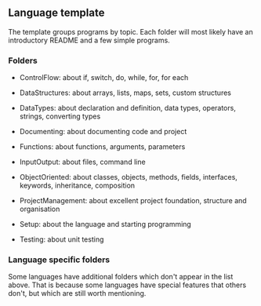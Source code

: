 ## Language template

The template groups programs by topic. Each folder will most likely have an introductory README and a few simple
programs.

### Folders

* ControlFlow: about if, switch, do, while, for, for each

* DataStructures: about arrays, lists, maps, sets, custom structures

* DataTypes: about declaration and definition, data types, operators, strings, converting types

* Documenting: about documenting code and project

* Functions: about functions, arguments, parameters

* InputOutput: about files, command line

* ObjectOriented: about classes, objects, methods, fields, interfaces, keywords, inheritance, composition

* ProjectManagement: about excellent project foundation, structure and organisation

* Setup: about the language and starting programming

* Testing: about unit testing

### Language specific folders

Some languages have additional folders which don't appear in the list above. That is because some languages have
special features that others don't, but which are still worth mentioning.
